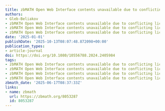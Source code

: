 ```yaml
---
title: zbMATH Open Web Interface contents unavailable due to conflicting licenses.
authors:
- Gleb-Beliakov
- zbMATH Open Web Interface contents unavailable due to conflicting licenses.
- zbMATH Open Web Interface contents unavailable due to conflicting licenses.
- zbMATH Open Web Interface contents unavailable due to conflicting licenses.
date: '2025-01-01'
publishDate: '2025-10-13T08:07:48.872098+00:00'
publication_types:
- article-journal
doi: https://doi.org/10.1080/10556788.2024.2405984
tags:
- zbMATH Open Web Interface contents unavailable due to conflicting licenses.
- zbMATH Open Web Interface contents unavailable due to conflicting licenses.
- zbMATH Open Web Interface contents unavailable due to conflicting licenses.
- zbMATH Open Web Interface contents unavailable due to conflicting licenses.
zbmath_date: '2025-06-17T08:37:33Z'
links:
- name: zbmath
  url: https://zbmath.org/8053287
  id: 8053287
---
```

